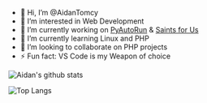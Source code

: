 - 👋 Hi, I’m @AidanTomcy
- 👀 I’m interested in Web Development
- 🔭 I’m currently working on [PyAutoRun](https://github.com/aidantomcy/PyAutoRun) & [Saints for Us](https://github.com/aidantomcy/saintsforus)
- 🌱 I’m currently learning Linux and PHP
- 👯 I’m looking to collaborate on PHP projects
- ⚡ Fun fact: VS Code is my Weapon of choice

![Aidan's github stats](https://github-readme-stats.vercel.app/api?username=aidantomcy&theme=tokyonight&show_icons=true)

![Top Langs](https://github-readme-stats.vercel.app/api/top-langs/?username=aidantomcy&theme=tokyonight&layout=compact)
